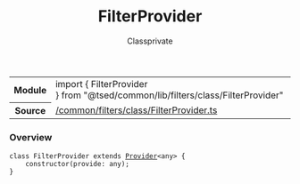 
<header class="symbol-info-header"><h1 id="filterprovider">FilterProvider</h1><label class="symbol-info-type-label class">Class</label><label class="api-type-label private" title="private">private</label></header>
<!-- summary -->
<section class="symbol-info"><table class="is-full-width"><tbody><tr><th>Module</th><td><div class="lang-typescript"><span class="token keyword">import</span> { FilterProvider }&nbsp;<span class="token keyword">from</span>&nbsp;<span class="token string">"@tsed/common/lib/filters/class/FilterProvider"</span></div></td></tr><tr><th>Source</th><td><a href="https://github.com/Romakita/ts-express-decorators/blob/v3.10.2/src//common/filters/class/FilterProvider.ts#L0-L0">/common/filters/class/FilterProvider.ts</a></td></tr></tbody></table></section>
<!-- overview -->


### Overview


<pre><code class="typescript-lang "><span class="token keyword">class</span> FilterProvider <span class="token keyword">extends</span> <a href="#api/common/di/provider"><span class="token">Provider</span></a><<span class="token keyword">any</span>> <span class="token punctuation">{</span>
    <span class="token keyword">constructor</span><span class="token punctuation">(</span>provide<span class="token punctuation">:</span> <span class="token keyword">any</span><span class="token punctuation">)</span><span class="token punctuation">;</span>
<span class="token punctuation">}</span></code></pre>


<!-- Parameters -->

<!-- Description -->

<!-- Members -->








